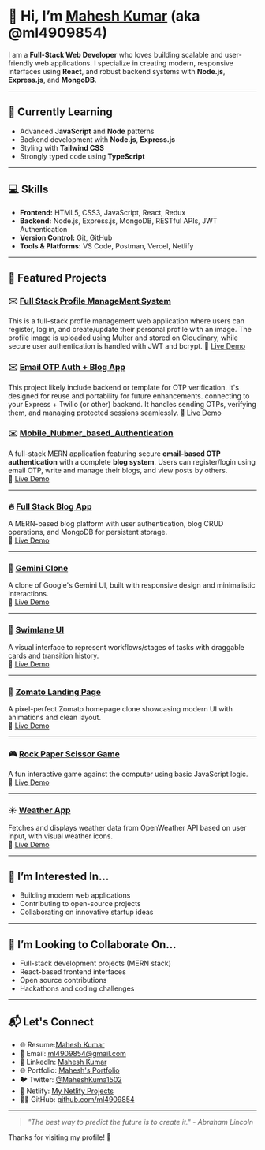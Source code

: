# 👋 Hi, I’m [Mahesh Kumar](https://github.com/ml4909854) (aka @ml4909854)

I am a **Full-Stack Web Developer** who loves building scalable and user-friendly web applications. I specialize in creating modern, responsive interfaces using **React**, and robust backend systems with **Node.js**, **Express.js**, and **MongoDB**.

---

## 🌱 Currently Learning
- Advanced **JavaScript** and **Node** patterns
- Backend development with **Node.js**, **Express.js**
- Styling with **Tailwind CSS**
- Strongly typed code using **TypeScript**

---

## 💻 Skills
- **Frontend:** HTML5, CSS3, JavaScript, React, Redux
- **Backend:** Node.js, Express.js, MongoDB, RESTful APIs, JWT Authentication
- **Version Control:** Git, GitHub
- **Tools & Platforms:** VS Code, Postman, Vercel, Netlify

---

## 🚀 Featured Projects
### ✉️ [Full Stack Profile ManageMent System](https://github.com/ml4909854/Full_Stack_Profile_Page)  
This is a full-stack profile management web application where users can register, log in, and create/update their personal profile with an image. The profile image is uploaded using Multer and stored on Cloudinary, while secure user authentication is handled with JWT and bcrypt. 
🔗 [Live Demo](https://profile-frontend-alpha.vercel.app)

### ✉️ [Email OTP Auth + Blog App](https://github.com/ml4909854/Full_stack_Email_Otp_based_Authentication)  
This project likely include backend or template for OTP verification. It's designed for reuse and portability for future enhancements. connecting to your Express + Twilio (or other) backend. It handles sending OTPs, verifying them, and managing protected sessions seamlessly. 
🔗 [Live Demo](https://full-stack-email-otp-based-frontend.vercel.app)

### ✉️ [Mobile_Nubmer_based_Authentication](https://github.com/ml4909854/Mobile_Number_Otp_Authentication)  
A full-stack MERN application featuring secure **email-based OTP authentication** with a complete **blog system**. Users can register/login using email OTP, write and manage their blogs, and view posts by others.  
🔗 [Live Demo](https://mobile-number-authentication-fronte.vercel.app)

---

### 🔥 [Full Stack Blog App](https://github.com/ml4909854/BlogBackend)
A MERN-based blog platform with user authentication, blog CRUD operations, and MongoDB for persistent storage.  
🔗 [Live Demo](https://full-stack-blog-frontend-six.vercel.app/)

---

### 🤖 [Gemini Clone](https://github.com/ml4909854/Gemini-Clone)
A clone of Google's Gemini UI, built with responsive design and minimalistic interactions.  
🔗 [Live Demo](https://regal-faloodeh-53535c.netlify.app/)

---

### 🧠 [Swimlane UI](https://github.com/ml4909854/Swimlane_ui)
A visual interface to represent workflows/stages of tasks with draggable cards and transition history.  
🔗 [Live Demo](https://bejewelled-boba-9d7132.netlify.app)

---

### 🍔 [Zomato Landing Page](https://github.com/ml4909854/zomato_landing_page)
A pixel-perfect Zomato homepage clone showcasing modern UI with animations and clean layout.  
🔗 [Live Demo](https://zomato-landing-page-ampl.vercel.app/)

---

### 🎮 [Rock Paper Scissor Game](https://github.com/ml4909854/Rock-Paper-Scissor-Game)
A fun interactive game against the computer using basic JavaScript logic.  
🔗 [Live Demo](https://stunning-malasada-d060ed.netlify.app/)

---

### ☀️ [Weather App](https://github.com/ml4909854/Weather-and-Map-Application)
Fetches and displays weather data from OpenWeather API based on user input, with visual weather icons.  
🔗 [Live Demo](https://resplendent-fudge-0de4f2.netlify.app)

---

## 👀 I’m Interested In...
- Building modern web applications
- Contributing to open-source projects
- Collaborating on innovative startup ideas

---

## 💞️ I’m Looking to Collaborate On...
- Full-stack development projects (MERN stack)
- React-based frontend interfaces
- Open source contributions
- Hackathons and coding challenges

---

## 📬 Let's Connect
- 🌐 Resume:[Mahesh Kumar](https://drive.google.com/file/d/17yfdqCoK0Qrc3mluieClBmr9QMsb5cwU/view?usp=sharing)
- 📧 Email: [ml4909854@gmail.com](mailto:ml4909854@gmail.com)
- 💼 LinkedIn: [Mahesh Kumar](https://www.linkedin.com/in/mahesh-kumar-630a29263/)
- 🌐 Portfolio: [Mahesh's Portfolio](https://port-folio-amber-ten.vercel.app/)
- 🐦 Twitter: [@MaheshKuma1502](https://x.com/MaheshKuma1502)
- 📁 Netlify: [My Netlify Projects](https://app.netlify.com/teams/ml4909854/sites)
- 🧑‍💻 GitHub: [github.com/ml4909854](https://github.com/ml4909854)

---

> _"The best way to predict the future is to create it." - Abraham Lincoln_

Thanks for visiting my profile! 🌟  
